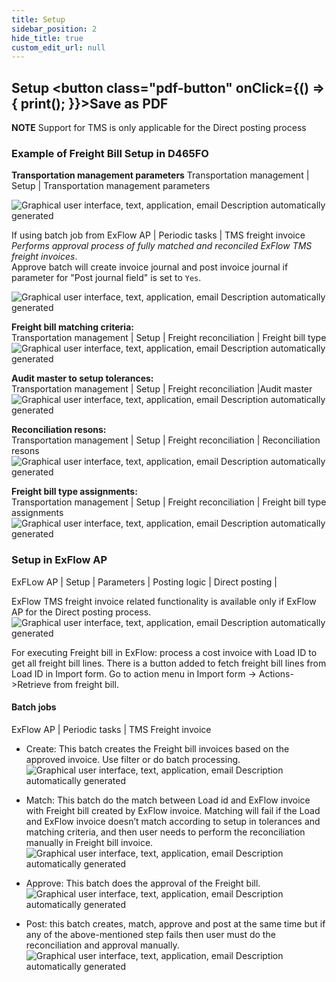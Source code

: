 ```yaml
---
title: Setup
sidebar_position: 2
hide_title: true
custom_edit_url: null
---
```

## Setup <button class="pdf-button" onClick={() => { print(); }}>Save as PDF</button>

**NOTE** Support for TMS is only applicable for the Direct posting process

### Example of Freight Bill Setup in D465FO

**Transportation management parameters**
Transportation management | Setup | Transportation management parameters<br/>

![Graphical user interface, text, application, email Description automatically generated](@site/static/img/media/image633.png)

If using batch job from ExFlow AP | Periodic tasks | TMS freight invoice
*Performs approval process of fully matched and reconciled ExFlow TMS freight invoices*.<br/>
Approve batch will create invoice journal and post invoice journal if parameter for "Post journal field" is set to `Yes`.<br/>

![Graphical user interface, text, application, email Description automatically generated](@site/static/img/media/image639.png)

**Freight bill matching criteria:**<br/>
Transportation management | Setup | Freight reconciliation | Freight bill type<br/> 
![Graphical user interface, text, application, email Description automatically generated](@site/static/img/media/image634.png)

**Audit master to setup tolerances:**<br/> 
Transportation management | Setup | Freight reconciliation |Audit master<br/> 
![Graphical user interface, text, application, email Description automatically generated](@site/static/img/media/image635.png)

**Reconciliation resons:**<br/>
Transportation management | Setup | Freight reconciliation | Reconciliation resons<br/>
![Graphical user interface, text, application, email Description automatically generated](@site/static/img/media/image636.png)

**Freight bill type assignments:**<br/> 
Transportation management | Setup | Freight reconciliation | Freight bill type assignments<br/>
![Graphical user interface, text, application, email Description automatically generated](@site/static/img/media/image637.png)

### Setup in ExFlow AP
ExFLow AP | Setup | Parameters | Posting logic | Direct posting |

ExFlow TMS freight invoice related functionality is available only if ExFlow AP for the Direct posting process.<br/>
![Graphical user interface, text, application, email Description automatically generated](@site/static/img/media/image638.png)

For executing Freight bill in ExFlow: process a cost invoice with Load ID to get all freight bill lines. There is a button added to fetch freight bill lines from Load ID in Import form. Go to action menu in Import form -> Actions->Retrieve from freight bill.

#### Batch jobs
ExFlow AP | Periodic tasks | TMS Freight invoice<br/>
- Create: This batch creates the Freight bill invoices based on the approved invoice. Use filter or do batch processing.<br/>
![Graphical user interface, text, application, email Description automatically generated](@site/static/img/media/image654.png)

- Match: This batch do the match between Load id and ExFlow invoice with Freight bill created by ExFlow invoice. Matching will fail if the Load and ExFlow invoice doesn’t match according to setup in tolerances and matching criteria, and then user needs to perform the reconciliation manually in Freight bill invoice.<br/>
![Graphical user interface, text, application, email Description automatically generated](@site/static/img/media/image655.png)

- Approve: This batch does the approval of the Freight bill.<br/> 
![Graphical user interface, text, application, email Description automatically generated](@site/static/img/media/image656.png)

- Post: this batch creates, match, approve and post at the same time but if any of the above-mentioned step fails then user must do the reconciliation and approval manually.<br/> 
![Graphical user interface, text, application, email Description automatically generated](@site/static/img/media/image657.png)
